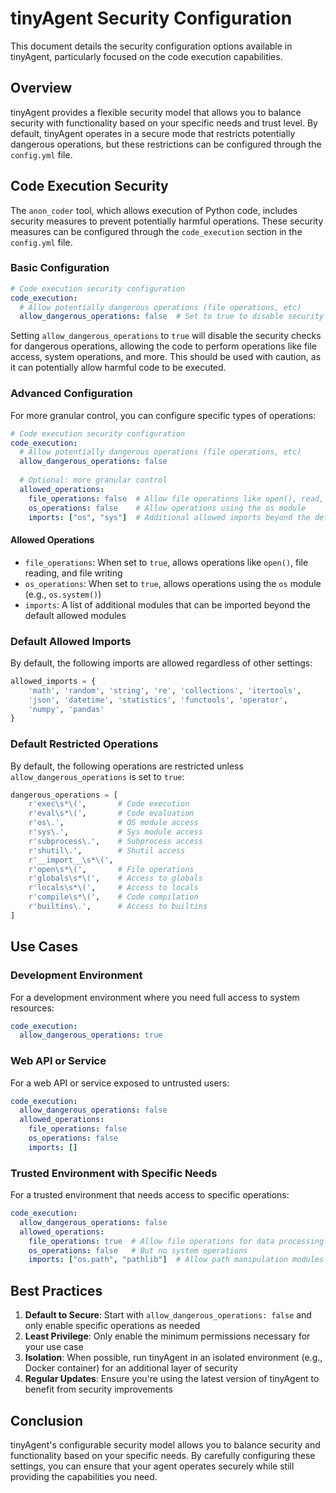 # tinyAgent Security Configuration

This document details the security configuration options available in tinyAgent, particularly focused on the code execution capabilities.

## Overview

tinyAgent provides a flexible security model that allows you to balance security with functionality based on your specific needs and trust level. By default, tinyAgent operates in a secure mode that restricts potentially dangerous operations, but these restrictions can be configured through the `config.yml` file.

## Code Execution Security

The `anon_coder` tool, which allows execution of Python code, includes security measures to prevent potentially harmful operations. These security measures can be configured through the `code_execution` section in the `config.yml` file.

### Basic Configuration

```yaml
# Code execution security configuration
code_execution:
  # Allow potentially dangerous operations (file operations, etc)
  allow_dangerous_operations: false  # Set to true to disable security restrictions
```

Setting `allow_dangerous_operations` to `true` will disable the security checks for dangerous operations, allowing the code to perform operations like file access, system operations, and more. This should be used with caution, as it can potentially allow harmful code to be executed.

### Advanced Configuration

For more granular control, you can configure specific types of operations:

```yaml
# Code execution security configuration
code_execution:
  # Allow potentially dangerous operations (file operations, etc)
  allow_dangerous_operations: false
  
  # Optional: more granular control
  allowed_operations:
    file_operations: false  # Allow file operations like open(), read, write
    os_operations: false    # Allow operations using the os module
    imports: ["os", "sys"]  # Additional allowed imports beyond the defaults
```

#### Allowed Operations

- `file_operations`: When set to `true`, allows operations like `open()`, file reading, and file writing
- `os_operations`: When set to `true`, allows operations using the `os` module (e.g., `os.system()`)
- `imports`: A list of additional modules that can be imported beyond the default allowed modules

### Default Allowed Imports

By default, the following imports are allowed regardless of other settings:

```python
allowed_imports = {
    'math', 'random', 'string', 're', 'collections', 'itertools',
    'json', 'datetime', 'statistics', 'functools', 'operator',
    'numpy', 'pandas'
}
```

### Default Restricted Operations

By default, the following operations are restricted unless `allow_dangerous_operations` is set to `true`:

```python
dangerous_operations = [
    r'exec\s*\(',       # Code execution
    r'eval\s*\(',       # Code evaluation
    r'os\.',            # OS module access
    r'sys\.',           # Sys module access
    r'subprocess\.',    # Subprocess access
    r'shutil\.',        # Shutil access
    r'__import__\s*\(',
    r'open\s*\(',       # File operations
    r'globals\s*\(',    # Access to globals
    r'locals\s*\(',     # Access to locals
    r'compile\s*\(',    # Code compilation
    r'builtins\.',      # Access to builtins
]
```

## Use Cases

### Development Environment

For a development environment where you need full access to system resources:

```yaml
code_execution:
  allow_dangerous_operations: true
```

### Web API or Service

For a web API or service exposed to untrusted users:

```yaml
code_execution:
  allow_dangerous_operations: false
  allowed_operations:
    file_operations: false
    os_operations: false
    imports: []
```

### Trusted Environment with Specific Needs

For a trusted environment that needs access to specific operations:

```yaml
code_execution:
  allow_dangerous_operations: false
  allowed_operations:
    file_operations: true  # Allow file operations for data processing
    os_operations: false   # But no system operations
    imports: ["os.path", "pathlib"]  # Allow path manipulation modules
```

## Best Practices

1. **Default to Secure**: Start with `allow_dangerous_operations: false` and only enable specific operations as needed
2. **Least Privilege**: Only enable the minimum permissions necessary for your use case
3. **Isolation**: When possible, run tinyAgent in an isolated environment (e.g., Docker container) for an additional layer of security
4. **Regular Updates**: Ensure you're using the latest version of tinyAgent to benefit from security improvements

## Conclusion

tinyAgent's configurable security model allows you to balance security and functionality based on your specific needs. By carefully configuring these settings, you can ensure that your agent operates securely while still providing the capabilities you need.
